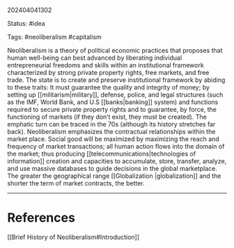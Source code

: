 202404041302

Status: #idea

Tags: #neoliberalism #capitalism

Neoliberalism is a theory of political economic practices that proposes that human well-being can best advanced by liberating individual entrepreneurial freedoms and skills within an institutional framework characterized by strong private property rights, free markets, and free trade. The state is to create and preserve institutional framework by abiding to these traits: It must guarantee the quality and integrity of money; by setting up [[militarism|military]], defense, police, and legal structures (such as the IMF, World Bank, and U.S [[banks|banking]] system) and functions required to secure private property rights and to guarantee, by force, the functioning of markets (if they don’t exist, they must be created). The emphatic turn can be traced in the 70s (although its history stretches far back). Neoliberalism emphasizes the contractual relationships within the market place. Social good will be maximized by maximizing the reach and frequency of market transactions; all human action flows into the domain of the market; thus producing [[telecommunications|technologies of information]] creation and capacities to accumulate, store, transfer, analyze, and use massive databases to guide decisions in the global marketplace. The greater the geographical range [[Globalization |globalization]] and the shorter the term of market contracts, the better.



---
# References

[[Brief History of Neoliberalism#Introduction]]





